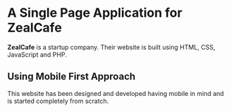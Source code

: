 # A Single Page Application for ZealCafe
**ZealCafe** is a startup company. Their website is built using HTML, CSS, JavaScript and PHP.
## Using Mobile First Approach
This website has been designed and developed having mobile in mind and is started completely from scratch.